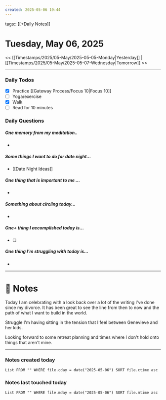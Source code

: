 ```yaml
---
created: 2025-05-06 19:44
---
```

tags:: [[+Daily Notes]]

# Tuesday, May 06, 2025

<< [[Timestamps/2025/05-May/2025-05-05-Monday|Yesterday]] | [[Timestamps/2025/05-May/2025-05-07-Wednesday|Tomorrow]] >>

---

### Daily Todos

- [x] Practice [[Gateway Process/Focus 10|Focus 10]]
- [ ] Yoga/exercise
- [x] Walk 
- [ ] Read for 10 minutes 
### Daily Questions

#####  One memory from my meditation..  
- 

#####  Some things I want to do for date night...
- [[Date Night Ideas]]
##### One thing that is important to me ...
- 
##### Something about circling today...  
- 
##### One+ thing I accomplished today is...
- [ ] 

##### One thing I'm struggling with today is...
- 

---
# 📝 Notes
Today I am celebrating with a look back over a lot of the writing I've done since my divorce. It has been great to see the line from then to now and the path of what I want to build in the world.

Struggle I'm having sitting in the tension that I feel between Genevieve and her kids.

Looking forward to some retreat planning and times where I don't hold onto things that aren't mine.

---
### Notes created today
```dataview
List FROM "" WHERE file.cday = date("2025-05-06") SORT file.ctime asc
```

### Notes last touched today
```dataview
List FROM "" WHERE file.mday = date("2025-05-06") SORT file.mtime asc
```